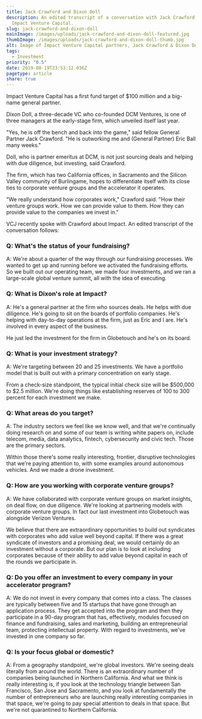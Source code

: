 ```yaml
---
title: Jack Crawford and Dixon Doll
description: An edited transcript of a conversation with Jack Crawford about
  Impact Venture Capital.
slug: jack-crawford-and-dixon-doll
mainImage: /images/uploads/jack-crawford-and-dixon-doll-featured.jpg
thumbImage: /images/uploads/jack-crawford-and-dixon-doll-thumb.jpg
alt: Image of Impact Venture Capital partners, Jack Crawford & Dixon Doll
tags:
  - Investment
priority: "0.5"
date: 2019-08-19T23:53:12.036Z
pagetype: article
share: true
---
```

Impact Venture Capital has a first fund target of $100 million and a big-name general partner.

Dixon Doll, a three-decade VC who co-founded DCM Ventures, is one of three managers at the early-stage firm, which unveiled itself last year.

"Yes, he is off the bench and back into the game," said fellow General Partner Jack Crawford. "He is outworking me and (General Partner) Eric Ball many weeks."

Doll, who is partner emeritus at DCM, is not just sourcing deals and helping with due diligence, but investing, said Crawford.

The firm, which has two California offices, in Sacramento and the Silicon Valley community of Burlingame, hopes to differentiate itself with its close ties to corporate venture groups and the accelerator it operates.

"We really understand how corporates work," Crawford said. "How their venture groups work. How we can provide value to them. How they can provide value to the companies we invest in."

VCJ recently spoke with Crawford about Impact. An edited transcript of the conversation follows:

### Q: What's the status of your fundraising?

A: We're about a quarter of the way through our fundraising processes. We wanted to get up and running before we activated the fundraising efforts. So we built out our operating team, we made four investments, and we ran a large-scale global venture summit, all with the idea of executing.

### Q: What is Dixon's role at Impact?

A: He's a general partner at the firm who sources deals. He helps with due diligence. He's going to sit on the boards of portfolio companies. He's helping with day-to-day operations at the firm, just as Eric and I are. He's involved in every aspect of the business.

He just led the investment for the firm in Globetouch and he's on its board.

### Q: What is your investment strategy?

A: We're targeting between 20 and 25 investments. We have a portfolio model that is built out with a primary concentration on early stage.

From a check-size standpoint, the typical initial check size will be $500,000 to $2.5 million. We're doing things like establishing reserves of 100 to 300 percent for each investment we make.

### Q: What areas do you target?

A: The industry sectors we feel like we know well, and that we're continually doing research on and some of our team is writing white papers on, include telecom, media, data analytics, fintech, cybersecurity and civic tech. Those are the primary sectors.

Within those there's some really interesting, frontier, disruptive technologies that we're paying attention to, with some examples around autonomous vehicles. And we made a drone investment.

### Q: How are you working with corporate venture groups?

A: We have collaborated with corporate venture groups on market insights, on deal flow, on due diligence. We're looking at partnering models with corporate venture groups. In fact our last investment into Globetouch was alongside Verizon Ventures.

We believe that there are extraordinary opportunities to build out syndicates with corporates who add value well beyond capital. If there was a great syndicate of investors and a promising deal, we would certainly do an investment without a corporate. But our plan is to look at including corporates because of their ability to add value beyond capital in each of the rounds we participate in.

### Q: Do you offer an investment to every company in your accelerator program?

A: We do not invest in every company that comes into a class. The classes are typically between five and 15 startups that have gone through an application process. They get accepted into the program and then they participate in a 90-day program that has, effectively, modules focused on finance and fundraising, sales and marketing, building an entrepreneurial team, protecting intellectual property. With regard to investments, we've invested in one company so far.

### Q: Is your focus global or domestic?

A: From a geography standpoint, we're global investors. We're seeing deals literally from around the world. There is an extraordinary number of companies being launched in Northern California. And what we think is really interesting is, if you look at the technology triangle between San Francisco, San Jose and Sacramento, and you look at fundamentally the number of entrepreneurs who are launching really interesting companies in that space, we're going to pay special attention to deals in that space. But we're not quarantined to Northern California.